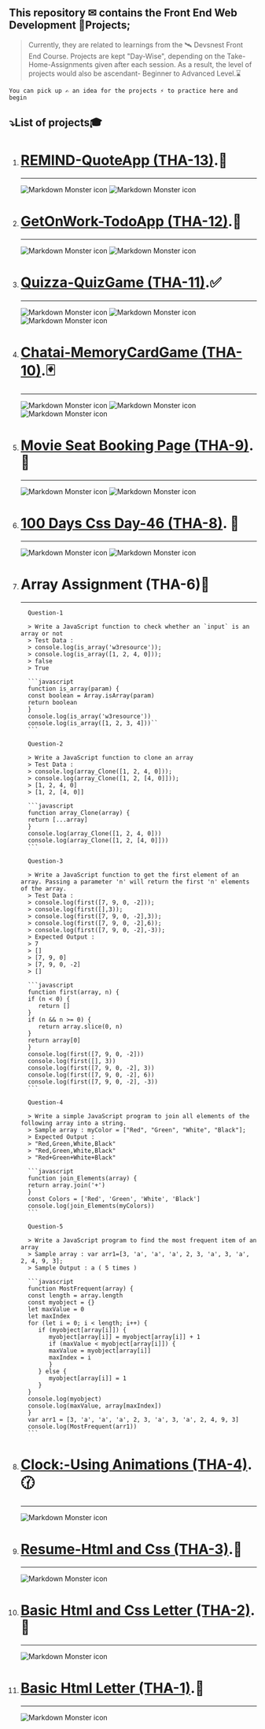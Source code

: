 ## This repository ✉ contains the **Front End Web Development** 🚀Projects;

> Currently, they are related to learnings from the 🛰 Devsnest Front End Course.
> Projects are kept "Day-Wise", depending on the Take-Home-Assignments given after each session. As a result, the level of projects would also be ascendant- Beginner to Advanced Level.⌛

`You can pick up ✍ an idea for the projects ⚡ to practice here and begin`

## ⤵️List of projects🎓

1. # [**REMIND-QuoteApp** (THA-13)](https://iemprashanttha13.netlify.app).💭
   ***
   <img src="./THA-IMAGES/THA-13A.png" alt="Markdown Monster icon">
   <img src="./THA-IMAGES/THA-13B.png" alt="Markdown Monster icon">
1. # [**GetOnWork-TodoApp** (THA-12)](https://iemprashanttha12.netlify.app).📜
   ***
   <img src="./THA-IMAGES/THA-12A.png" alt="Markdown Monster icon">
   <img src="./THA-IMAGES/THA-12B.png" alt="Markdown Monster icon">
1. # [**Quizza-QuizGame** (THA-11)](https://iemprashanttha11.netlify.app).✅
   ***
   <img src="./THA-IMAGES/THA-11A.png" alt="Markdown Monster icon">
   <img src="./THA-IMAGES/THA-11B.png" alt="Markdown Monster icon">
   <img src="./THA-IMAGES/THA-11C.png" alt="Markdown Monster icon">
1. # [**Chatai-MemoryCardGame** (THA-10)](https://iemprashanttha10.netlify.app).🃏
   ***
   <img src="./THA-IMAGES/THA-10A.png" alt="Markdown Monster icon">
   <img src="./THA-IMAGES/THA-10B.png" alt="Markdown Monster icon">
   <img src="./THA-IMAGES/THA-10C.png" alt="Markdown Monster icon">
1. # [**Movie Seat Booking Page** (THA-9)](https://iemprashanttha9.netlify.app).🎥
   ***
   <img src="./THA-IMAGES/THA-9A.png" alt="Markdown Monster icon">
   <img src="./THA-IMAGES/THA-9B.png" alt="Markdown Monster icon">
1. # [**100 Days Css Day-46** (THA-8)](https://iemprashanttha8.netlify.app). 🥇
   ***
   <img src="./THA-IMAGES/THA-8A.png" alt="Markdown Monster icon">
   <img src="./THA-IMAGES/THA-8B.png" alt="Markdown Monster icon">
1. # **Array Assignment** (THA-6)📄
   ***

         Question-1

         > Write a JavaScript function to check whether an `input` is an array or not
         > Test Data :
         > console.log(is_array('w3resource'));
         > console.log(is_array([1, 2, 4, 0]));
         > false
         > True

         ```javascript
         function is_array(param) {
         const boolean = Array.isArray(param)
         return boolean
         }
         console.log(is_array('w3resource'))
         console.log(is_array([1, 2, 3, 4]))``
         ```

         Question-2

         > Write a JavaScript function to clone an array
         > Test Data :
         > console.log(array_Clone([1, 2, 4, 0]));
         > console.log(array_Clone([1, 2, [4, 0]]));
         > [1, 2, 4, 0]
         > [1, 2, [4, 0]]

         ```javascript
         function array_Clone(array) {
         return [...array]
         }
         console.log(array_Clone([1, 2, 4, 0]))
         console.log(array_Clone([1, 2, [4, 0]]))
         ```

         Question-3

         > Write a JavaScript function to get the first element of an array. Passing a parameter 'n' will return the first 'n' elements of the array.
         > Test Data :
         > console.log(first([7, 9, 0, -2]));
         > console.log(first([],3));
         > console.log(first([7, 9, 0, -2],3));
         > console.log(first([7, 9, 0, -2],6));
         > console.log(first([7, 9, 0, -2],-3));
         > Expected Output :
         > 7
         > []
         > [7, 9, 0]
         > [7, 9, 0, -2]
         > []

         ```javascript
         function first(array, n) {
         if (n < 0) {
            return []
         }
         if (n && n >= 0) {
            return array.slice(0, n)
         }
         return array[0]
         }
         console.log(first([7, 9, 0, -2]))
         console.log(first([], 3))
         console.log(first([7, 9, 0, -2], 3))
         console.log(first([7, 9, 0, -2], 6))
         console.log(first([7, 9, 0, -2], -3))
         ```

         Question-4

         > Write a simple JavaScript program to join all elements of the following array into a string.
         > Sample array : myColor = ["Red", "Green", "White", "Black"];
         > Expected Output :
         > "Red,Green,White,Black"
         > "Red,Green,White,Black"
         > "Red+Green+White+Black"

         ```javascript
         function join_Elements(array) {
         return array.join('+')
         }
         const Colors = ['Red', 'Green', 'White', 'Black']
         console.log(join_Elements(myColors))
         ```

         Question-5

         > Write a JavaScript program to find the most frequent item of an array
         > Sample array : var arr1=[3, 'a', 'a', 'a', 2, 3, 'a', 3, 'a', 2, 4, 9, 3];
         > Sample Output : a ( 5 times )

         ```javascript
         function MostFrequent(array) {
         const length = array.length
         const myobject = {}
         let maxValue = 0
         let maxIndex
         for (let i = 0; i < length; i++) {
            if (myobject[array[i]]) {
               myobject[array[i]] = myobject[array[i]] + 1
               if (maxValue < myobject[array[i]]) {
               maxValue = myobject[array[i]]
               maxIndex = i
               }
            } else {
               myobject[array[i]] = 1
            }
         }
         console.log(myobject)
         console.log(maxValue, array[maxIndex])
         }
         var arr1 = [3, 'a', 'a', 'a', 2, 3, 'a', 3, 'a', 2, 4, 9, 3]
         console.log(MostFrequent(arr1))
         ```

1. # [**Clock:-Using Animations** (THA-4)](https://iemprashanttha4.netlify.app).🕜
   ***
   <img src="./THA-IMAGES/THA-4.png" alt="Markdown Monster icon">
1. # [**Resume-Html and Css** (THA-3)](https://iemprashanttha3.netlify.app).📃
   ***
   <img src="./THA-IMAGES/THA-3.png" alt="Markdown Monster icon">
1. # [**Basic Html and Css Letter** (THA-2)](https://iemprashanttha2.netlify.app).💌
   ***
   <img src="./THA-IMAGES/THA-2.png" alt="Markdown Monster icon">
1. # [**Basic Html Letter** (THA-1)](https://iemprashanttha1.netlify.app).💌
   ***
   <img src="./THA-IMAGES/THA-1.png" alt="Markdown Monster icon">
